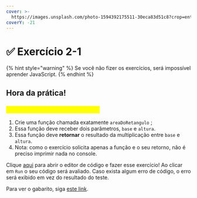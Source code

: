 ```yaml
---
cover: >-
  https://images.unsplash.com/photo-1594392175511-30eca83d51c8?crop=entropy&cs=srgb&fm=jpg&ixid=M3wxOTcwMjR8MHwxfHNlYXJjaHwyfHxyZXR1cm58ZW58MHx8fHwxNjg5MDAyODA5fDA&ixlib=rb-4.0.3&q=85
coverY: -21
---
```


# ✅ Exercício 2-1

{% hint style="warning" %}
Se você não fizer os exercícios, será impossível aprender JavaScript.
{% endhint %}

## Hora da prática!

### <mark style="color:yellow;">\[A] Função da área do retângulo</mark>

1. Crie uma função chamada exatamente `areaDoRetangulo` ;
2. Essa função deve receber dois parâmetros, `base` e `altura`.
3. Essa função deve **retornar** o resultado da multiplicação entre `base` e `altura`.
4. Nota: como o exercício solicita apenas a função e o seu retorno, não é preciso imprimir nada no console.

Clique [aqui](https://esta.la/W1M) para abrir o editor de código e fazer esse exercício! Ao clicar em `Run` o seu código será avaliado. Caso exista algum erro de código, o erro será exibido em vez do resultado do teste.

Para ver o gabarito, siga [este link](https://esta.la/QQK).
